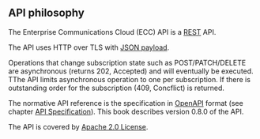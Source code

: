 ## API philosophy

The Enterprise Communications Cloud (ECC) API is a [REST](https://en.wikipedia.org/wiki/Representational_state_transfer) API.

The API uses HTTP over TLS with [JSON payload](payload.md).

Operations that change subscription state such as POST/PATCH/DELETE are asynchronous (returns 202, Accepted) and will eventually be executed. TThe API limits asynchronous operation to one per subscription. If there is outstanding order for the subscription (409, Concflict) is returned. 

The normative API reference is the specification in [OpenAPI](https://github.com/OAI/OpenAPI-Specification) format (see chapter [API Specification](swagger_specification.md)). This book describes version 0.8.0 of the API.

The API is covered by [Apache 2.0 License](license.md).


